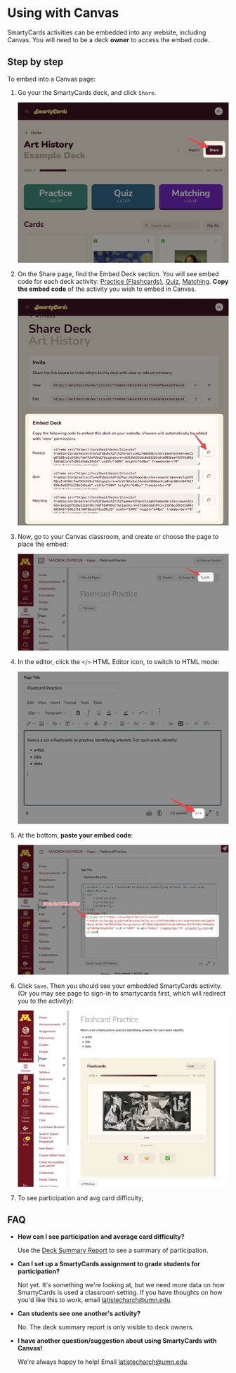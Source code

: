 # Using with Canvas

SmartyCards activities can be embedded into any website, including Canvas. You will need to be a deck **owner** to access the embed code.

## Step by step

To embed into a Canvas page:

1. Go your the SmartyCards deck, and click `Share`.

   ![Click the Share button](../img/click-share.png)

2. On the Share page, find the Embed Deck section. You will see embed code for each deck activity: [Practice (Flashcards)](../activities/practice-flashcards.md), [Quiz](../activities/quiz.md), [Matching](../activities/matching-game.md). **Copy the embed code** of the activity you wish to embed in Canvas.

   ![Embed section on share page. There is 3 options for embedding: practice, quiz, and matching](../img/share-page-embed-code.png)

3. Now, go to your Canvas classroom, and create or choose the page to place the embed:

   ![On the the Canvas page, choose the Edit button to access the page editor](../img/click-edit-page-in-canvas.png)

4. In the editor, click the `</>` HTML Editor icon, to switch to HTML mode:

   ![Change to HTML Editor mode in the page editor](../img/click-html-editor-button.png)

5. At the bottom, **paste your embed code**:

   ![Paste embed code at the bottom of the html, while in HTML Edit mode](../img/paste-embed-in-html-editor.png)

6. Click `Save`. Then you should see your embedded SmartyCards activity. (Or you may see page to sign-in to smartycards first, which will redirect you to the activity):

   ![Final embedded activity in SmartyCards](../img/final-practice-embedded-in-canvas.png)

7. To see participation and avg card difficulty,

## FAQ

- **How can I see participation and average card difficulty?**

  Use the [Deck Summary Report](./deck-summary-report.md) to see a summary of participation.

- **Can I set up a SmartyCards assignment to grade students for participation?**

  Not yet. It's something we're looking at, but we need more data on how SmartyCards is used a classroom setting. If you have thoughts on how you'd like this to work, email <latistecharch@umn.edu>.

- **Can students see one another's activity?**

  No. The deck summary report is only visible to deck owners.

- **I have another question/suggestion about using SmartyCards with Canvas!**

  We're always happy to help! Email <latistecharch@umn.edu>.
